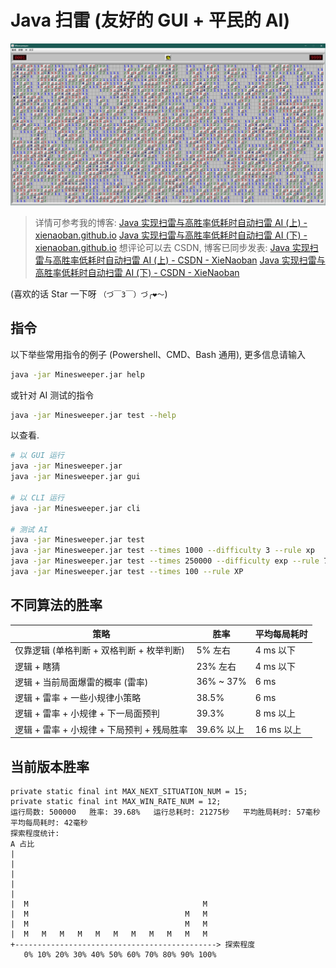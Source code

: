 # Java 扫雷 (友好的 GUI + 平民的 AI)

![头图](figure.png)

> 详情可参考我的博客:
> [Java 实现扫雷与高胜率低耗时自动扫雷 AI (上) - xienaoban.github.io](https://xienaoban.github.io/posts/25814.html)
> [Java 实现扫雷与高胜率低耗时自动扫雷 AI (下) - xienaoban.github.io](https://xienaoban.github.io/posts/62679.html)
> 想评论可以去 CSDN, 博客已同步发表:
> [Java 实现扫雷与高胜率低耗时自动扫雷 AI (上) - CSDN - XieNaoban](https://blog.csdn.net/XieNaoban/article/details/112424024)
> [Java 实现扫雷与高胜率低耗时自动扫雷 AI (下) - CSDN - XieNaoban](https://blog.csdn.net/XieNaoban/article/details/112424039)

(喜欢的话 Star 一下呀 `（づ￣3￣）づ╭❤～`)

## 指令

以下举些常用指令的例子 (Powershell、CMD、Bash 通用), 更多信息请输入

```sh
java -jar Minesweeper.jar help
```

或针对 AI 测试的指令

```sh
java -jar Minesweeper.jar test --help
```

以查看.

```sh
# 以 GUI 运行
java -jar Minesweeper.jar
java -jar Minesweeper.jar gui

# 以 CLI 运行
java -jar Minesweeper.jar cli

# 测试 AI
java -jar Minesweeper.jar test
java -jar Minesweeper.jar test --times 1000 --difficulty 3 --rule xp
java -jar Minesweeper.jar test --times 250000 --difficulty exp --rule 7
java -jar Minesweeper.jar test --times 100 --rule XP
```

## 不同算法的胜率

| 策略 | 胜率 | 平均每局耗时 |
| ---- | ---- | ---- |
| 仅靠逻辑 (单格判断 + 双格判断 + 枚举判断)   | 5% 左右    | 4 ms 以下  |
| 逻辑 + 瞎猜                               | 23% 左右   | 4 ms 以下  |
| 逻辑 + 当前局面爆雷的概率 (雷率)           | 36% ~ 37%  | 6 ms       |
| 逻辑 + 雷率 + 一些小规律小策略             | 38.5%      | 6 ms       |
| 逻辑 + 雷率 + 小规律 + 下一局面预判        | 39.3%      | 8 ms 以上  |
| 逻辑 + 雷率 + 小规律 + 下局预判 + 残局胜率  | 39.6% 以上 | 16 ms 以上 |

## 当前版本胜率

```
private static final int MAX_NEXT_SITUATION_NUM = 15;
private static final int MAX_WIN_RATE_NUM = 12;
运行局数: 500000   胜率: 39.68%   运行总耗时: 21275秒   平均胜局耗时: 57毫秒   平均每局耗时: 42毫秒
探索程度统计:
A 占比
|
|
|
|
|
|  M                                       M
|  M                                   M   M
|  M                                   M   M
|  M   M   M   M   M   M   M   M   M   M   M
+---------------------------------------------> 探索程度
   0% 10% 20% 30% 40% 50% 60% 70% 80% 90% 100%
```
